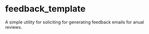 # feedback_template

A simple utility for soliciting for generating feedback emails for anual reviews. 
